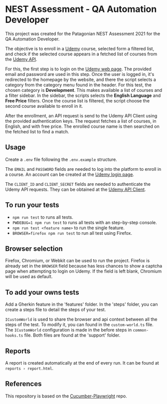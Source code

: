 # NEST Assessment - QA Automation Developer

This project was created for the Patagonian NEST Assessment 2021 for the QA Automation Developer.

The objective is to enroll in a [Udemy](https://www.udemy.com/) course, selected form a filtered list, and check if the selected course appears in a fetched list of courses from the [Udemy API](https://www.udemy.com/developers/affiliate/).

For this, the first step is to login on the [Udemy web page](https://www.udemy.com/). The provided email and password are used in this step. Once the user is logged in, it's redirected to the homepage by the website, and there the script selects a category from the category menu found in the header. For this test, the chosen category is **Development**. This makes available a list of courses and a filter sidebar. In the sidebar, the scripts selects the **English Language** and **Free Price** filters. Once the course list is filtered, the script choose the second course available to enroll in it.

After the enrollment, an API request is send to the Udemy API Client using the provided authentication keys. The request fetches a list of courses, in English, and with free price. The enrolled course name is then searched on the fetched list to find a match.

## Usage

Create a `.env` file following the `.env.example` structure.

The `EMAIL` and `PASSWORD` fields are needed to log into the platform to enroll in a course. An account can be created at the [Udemy login page](https://www.udemy.com/join/login-popup/).

The `CLIENT_ID` and `CLIENT_SECRET` fields are needed to authenticate the Udemy API requests. They can be obtained at the [Udemy API Client](https://www.udemy.com/user/edit-api-clients).

## To run your tests

- `npm run test` to runs all tests.
- `PWDEBUG=1 npm run test` to runs all tests with an step-by-step console.
- `npm run test <feature name>` to run the single feature.
- `BROWSER=firefox npm run test` to run all test using Firefox.

## Browser selection

Firefox, Chromium, or Webkit can be used to run the project. Firefox is already set in the `BROWSER` field because has less chances to show a captcha page when attempting to login on Udemy. If the field is left blank, Chromium will be used as default.

## To add your owns tests

Add a Gherkin feature in the 'features' folder. In the 'steps' folder, you can create a steps file to detail the steps of your test.

`ICustomWorld` is used to share the browser and api context between all the steps of the test. To modify it, you can found in the `custom-world.ts` file. The `ICustomWorld` configuration is made in the before steps in `common-hooks.ts` file. Both files are found at the 'support' folder.

## Reports

A report is created automatically at the end of every run. It can be found at `reports › report.html`.

## References

This repository is based on the [Cucumber-Playwright](https://github.com/Tallyb/cucumber-playwright) repo.